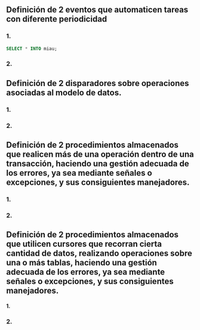 ## Definición de 2 eventos que automaticen tareas con diferente periodicidad
### 1.
```sql
SELECT * INTO miau;
```

### 2.


## Definición de 2 disparadores sobre operaciones asociadas al modelo de datos.
### 1.


### 2.


## Definición de 2 procedimientos almacenados que realicen más de una operación dentro de una transacción, haciendo una gestión adecuada de los errores, ya sea mediante señales o excepciones, y sus consiguientes manejadores.
### 1.


### 2.


## Definición de 2 procedimientos almacenados que utilicen cursores que recorran cierta cantidad de datos, realizando operaciones sobre una o más tablas, haciendo una gestión adecuada de los errores, ya sea mediante señales o excepciones, y sus consiguientes manejadores.
#### 1.


### 2.
